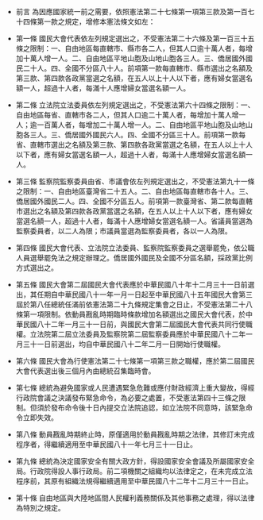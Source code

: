 * 前言 為因應國家統一前之需要，依照憲法第二十七條第一項第三款及第一百七十四條第一款之規定，增修本憲法條文如左：

* 第一條 國民大會代表依左列規定選出之，不受憲法第二十六條及第一百三十五條之限制：一、自由地區每直轄市、縣市各二人，但其人口逾十萬人者，每增加十萬人增一人。二、自由地區平地山胞及山地山胞各三人。三、僑居國外國民二十人。四、全國不分區八十人。前項第一款每直轄市、縣市選出之名額及第三款、第四款各政黨當選之名額，在五人以上十人以下者，應有婦女當選名額一人，超過十人者，每滿十人應增婦女當選名額一人。

* 第二條 立法院立法委員依左列規定選出之，不受憲法第六十四條之限制：一、自由地區每省、直轄市各二人，但其人口逾二十萬人者，每增加十萬人增一人；逾一百萬人者，每增加二十萬人增一人。二、自由地區平地山胞及山地山胞各三人。三、僑居國外國民六人。四、全國不分區三十人。前項第一款每省、直轄市選出之名額及第三款、第四款各政黨當選之名額，在五人以上十人以下者，應有婦女當選名額一人，超過十人者，每滿十人應增婦女當選名額一人。

* 第三條 監察院監察委員由省、市議會依左列規定選出之，不受憲法第九十一條之限制：一、自由地區臺灣省二十五人。二、自由地區每直轄市各十人。三、僑居國外國民二人。四、全國不分區五人。前項第一款臺灣省、第二款每直轄市選出之名額及第四款各政黨當選之名額，在五人以上十人以下者，應有婦女當選名額一人，超過十人者，每滿十人應增婦女當選名額一人。省議員當選為監察委員者，以二人為限；市議員當選為監察委員者，各以一人為限。

* 第四條 國民大會代表、立法院立法委員、監察院監察委員之選舉罷免，依公職人員選舉罷免法之規定辦理之。僑居國外國民及全國不分區名額，採政黨比例方式選出之。

* 第五條 國民大會第二屆國民大會代表應於中華民國八十年十二月三十一日前選出，其任期自中華民國八十一年一月一日起至中華民國八十五年國民大會第三屆於第八任總統任滿前依憲法第二十九條規定集會之日止，不受憲法第二十八條第一項限制。依動員戡亂時期臨時條款增加名額選出之國民大會代表，於中華民國八十二年一月三十一日前，與國民大會第二屆國民大會代表共同行使職權。立法院第二屆立法委員及監察院第二屆監察委員應於中華民國八十二年一月三十一日前選出，均自中華民國八十二年二月一日開始行使職權。

* 第六條 國民大會為行使憲法第二十七條第一項第三款之職權，應於第二屆國民大會代表選出後三個月內由總統召集臨時會。

* 第七條 總統為避免國家或人民遭遇緊急危難或應付財政經濟上重大變故，得經行政院會議之決議發布緊急命令，為必要之處置，不受憲法第四十三條之限制。但須於發布命令後十日內提交立法院追認，如立法院不同意時，該緊急命令立即失效。

* 第八條 動員戡亂時期終止時，原僅適用於動員戡亂時期之法律，其修訂未完成程序者，得繼續適用至中華民國八十一年七月三十一日止。

* 第九條 總統為決定國家安全有關大政方針，得設國家安全會議及所屬國家安全局。行政院得設人事行政局。前二項機關之組織均以法律定之，在未完成立法程序前，其原有組織法規得繼續適用至中華民國八十二年十二月三十一日止。

* 第十條 自由地區與大陸地區間人民權利義務關係及其他事務之處理，得以法律為特別之規定。

